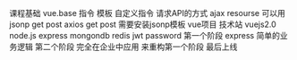 课程基础
       vue.base
       指令
       模板
       自定义指令
       请求API的方式
             ajax
             resourse  可以用jsonp  get post
             axios get post  需要安装jsonp模板
       vue项目
             技术站
             vuejs2.0
             node.js
             express
             mongondb
             redis
             jwt
             password
             第一个阶段 
                 express  简单的业务逻辑
             第二个阶段
                 完全在企业中应用 来重构第一个阶段
             最后上线
                 
             